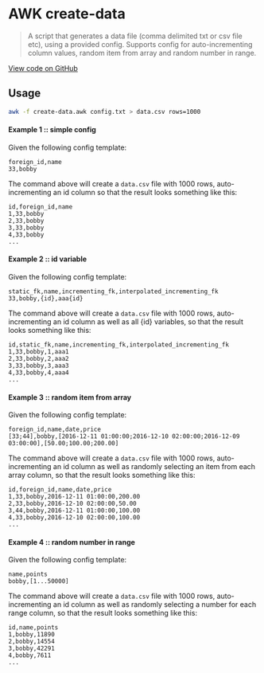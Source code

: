 AWK create-data
===============

> A script that generates a data file (comma delimited txt or csv file etc), using a provided config. Supports config for auto-incrementing column values, random item from array and random number in range.

[View code on GitHub](https://github.com/neilrussell6/bash-scripts/blob/master/awk-create-data/create-data.awk)

Usage
-----

```bash
awk -f create-data.awk config.txt > data.csv rows=1000
```

#### Example 1 :: simple config

Given the following config template:

```
foreign_id,name
33,bobby
```

The command above will create a `data.csv` file with 1000 rows, auto-incrementing an id column so that the result looks something like this:

```
id,foreign_id,name
1,33,bobby
2,33,bobby
3,33,bobby
4,33,bobby
...
```

#### Example 2 :: id variable

Given the following config template:

```
static_fk,name,incrementing_fk,interpolated_incrementing_fk
33,bobby,{id},aaa{id}
```

The command above will create a `data.csv` file with 1000 rows, auto-incrementing an id column as well as all {id} variables, so that the result looks something like this:

```
id,static_fk,name,incrementing_fk,interpolated_incrementing_fk
1,33,bobby,1,aaa1
2,33,bobby,2,aaa2
3,33,bobby,3,aaa3
4,33,bobby,4,aaa4
...
```

#### Example 3 :: random item from array

Given the following config template:

```
foreign_id,name,date,price
[33;44],bobby,[2016-12-11 01:00:00;2016-12-10 02:00:00;2016-12-09 03:00:00],[50.00;100.00;200.00]
```

The command above will create a `data.csv` file with 1000 rows, auto-incrementing an id column as well as randomly selecting an item from each array column, so that the result looks something like this:

```
id,foreign_id,name,date,price
1,33,bobby,2016-12-11 01:00:00,200.00
2,33,bobby,2016-12-10 02:00:00,50.00
3,44,bobby,2016-12-11 01:00:00,100.00
4,33,bobby,2016-12-10 02:00:00,100.00
...
```

#### Example 4 :: random number in range

Given the following config template:

```
name,points
bobby,[1...50000]
```

The command above will create a `data.csv` file with 1000 rows, auto-incrementing an id column as well as randomly selecting a number for each range column, so that the result looks something like this:

```
id,name,points
1,bobby,11890
2,bobby,14554
3,bobby,42291
4,bobby,7611
...
```
